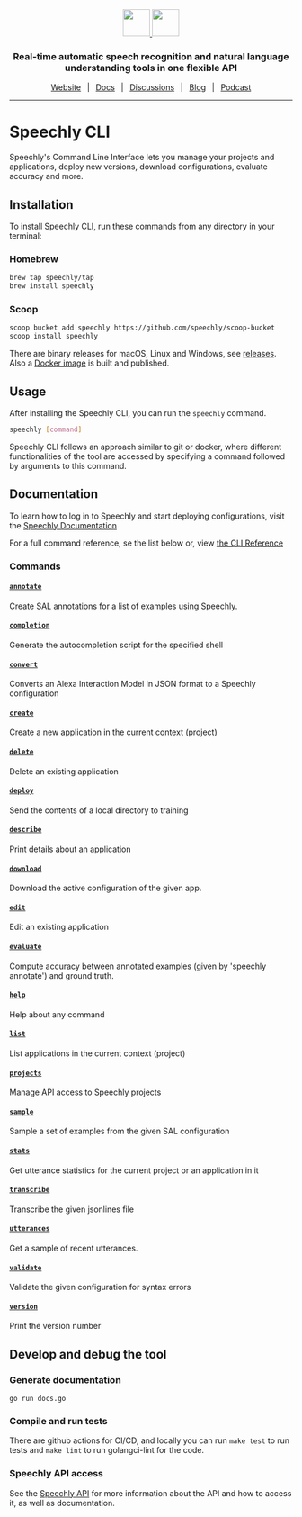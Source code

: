 <div align="center" markdown="1">
<a href="https://www.speechly.com/#gh-light-mode-only">
   <img src="https://d33wubrfki0l68.cloudfront.net/f15fc952956e1952d6bd23661b7a7ee6b775faaa/c1b30/img/speechly-logo-duo-black.svg" height="48" />
</a>
<a href="https://www.speechly.com/#gh-dark-mode-only">
   <img src="https://d33wubrfki0l68.cloudfront.net/5622420d87a4aad61e39418e6be5024c56d4cd1d/94452/img/speechly-logo-duo-white.svg" height="48" />
</a>

### Real-time automatic speech recognition and natural language understanding tools in one flexible API

[Website](https://www.speechly.com/)
&ensp;|&ensp;
[Docs](https://docs.speechly.com/)
&ensp;|&ensp;
[Discussions](https://github.com/speechly/speechly/discussions)
&ensp;|&ensp;
[Blog](https://www.speechly.com/blog/)
&ensp;|&ensp;
[Podcast](https://anchor.fm/the-speechly-podcast)

---
</div>

# Speechly CLI

Speechly's Command Line Interface lets you manage your projects and applications, deploy new versions, download configurations, evaluate accuracy and more.

## Installation

To install Speechly CLI, run these commands from any directory in your terminal:

### Homebrew

```bash
brew tap speechly/tap
brew install speechly
```

### Scoop

```bash
scoop bucket add speechly https://github.com/speechly/scoop-bucket
scoop install speechly
```

There are binary releases for macOS, Linux and Windows, see [releases](https://github.com/speechly/cli/releases). Also a [Docker image](https://hub.docker.com/repository/docker/speechly/cli) is built and published.

## Usage

After installing the Speechly CLI, you can run the `speechly` command.

```bash
speechly [command]
```

Speechly CLI follows an approach similar to git or docker, where different functionalities of the tool are accessed by specifying a command followed by arguments to this command.


## Documentation

To learn how to log in to Speechly and start deploying configurations, visit the [Speechly Documentation](https://docs.speechly.com/dev-tools/command-line-tool/)

For a full command reference, se the list below or, view [the CLI Reference](docs)

### Commands

#### [`annotate`](docs/speechly_annotate.md)
Create SAL annotations for a list of examples using Speechly.

#### [`completion`](docs/speechly_completion.md)
Generate the autocompletion script for the specified shell

#### [`convert`](docs/speechly_convert.md)
Converts an Alexa Interaction Model in JSON format to a Speechly configuration

#### [`create`](docs/speechly_create.md)
Create a new application in the current context (project)

#### [`delete`](docs/speechly_delete.md)
Delete an existing application

#### [`deploy`](docs/speechly_deploy.md)
Send the contents of a local directory to training

#### [`describe`](docs/speechly_describe.md)
Print details about an application

#### [`download`](docs/speechly_download.md)
Download the active configuration of the given app.

#### [`edit`](docs/speechly_edit.md)
Edit an existing application

#### [`evaluate`](docs/speechly_evaluate.md)
Compute accuracy between annotated examples (given by 'speechly annotate') and ground truth.

#### [`help`](docs/speechly_help.md)
Help about any command

#### [`list`](docs/speechly_list.md)
List applications in the current context (project)

#### [`projects`](docs/speechly_projects.md)
Manage API access to Speechly projects

#### [`sample`](docs/speechly_sample.md)
Sample a set of examples from the given SAL configuration

#### [`stats`](docs/speechly_stats.md)
Get utterance statistics for the current project or an application in it

#### [`transcribe`](docs/speechly_transcribe.md)
Transcribe the given jsonlines file

#### [`utterances`](docs/speechly_utterances.md)
Get a sample of recent utterances.

#### [`validate`](docs/speechly_validate.md)
Validate the given configuration for syntax errors

#### [`version`](docs/speechly_version.md)
Print the version number

## Develop and debug the tool

### Generate documentation

```
go run docs.go
```

### Compile and run tests

There are github actions for CI/CD, and locally you can run `make test` to run tests and `make lint` to run golangci-lint for the code.

### Speechly API access

See the [Speechly API](https://github.com/speechly/api) for more information about the API and how to access it, as well as documentation.
